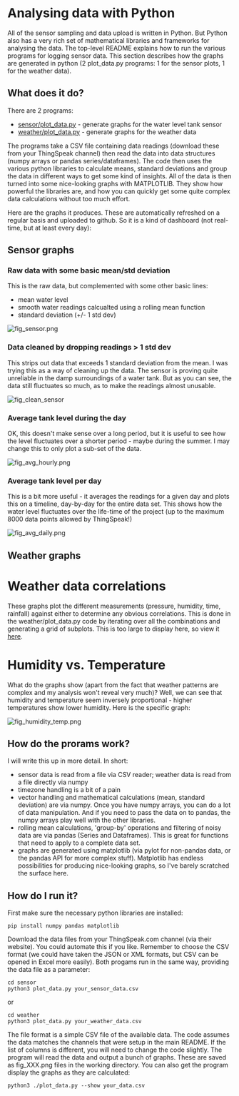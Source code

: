 # Analysing data with Python

All of the sensor sampling and data upload is written in Python. But Python also has a very rich set of mathematical libraries and frameworks for analysing the data. The top-level README explains how to run the various programs for logging sensor data. This section describes how the graphs are generated in python (2 plot_data.py programs: 1 for the sensor plots, 1 for the weather data).

## What does it do?
There are 2 programs:
* [sensor/plot_data.py](sensor/plot_data.py) - generate graphs for the water level tank sensor
* [weather/plot_data.py](weather/plot_data.py) - generate graphs for the weather data

The programs take a CSV file containing data readings (download these from your ThingSpeak channel) then read the data into data structures (numpy arrays or pandas series/dataframes). The code then uses the various python libraries to calculate means, standard deviations and group the data in different ways to get some kind of insights. All of the data is then turned into some nice-looking graphs with MATPLOTLIB. They show how powerful the libraries are, and how you can quickly get some quite complex data calculations without too much effort.

Here are the graphs it produces. These are automatically refreshed on a regular basis and uploaded to github. So it is a kind of dashboard (not real-time, but at least every day):

## Sensor graphs
### Raw data with some basic mean/std deviation
This is the raw data, but complemented with some other basic lines:
* mean water level
* smooth water readings calcualted using a rolling mean function
* standard deviation (+/- 1 std dev)

![fig_sensor.png](sensor/fig_sensor.png)

### Data cleaned by dropping readings > 1 std dev
This strips out data that exceeds 1 standard deviation from the mean. I was trying this as a way of cleaning up the data. The sensor is proving quite unreliable in the damp surroundings of a water tank. But as you can see, the data still fluctuates so much, as to make the readings almost unusable.

![fig_clean_sensor](sensor/fig_clean_sensor.png)

### Average tank level during the day
OK, this doesn't make sense over a long period, but it is useful to see how the level fluctuates over a shorter period - maybe during the summer. I may change this to only plot a sub-set of the data.

![fig_avg_hourly.png](sensor/fig_avg_hourly.png)

### Average tank level per day
This is a bit more useful - it averages the readings for a given day and plots this on a timeline, day-by-day for the entire data set. This shows how the water level fluctuates over the life-time of the project (up to the maximum 8000 data points allowed by ThingSpeak!)

![fig_avg_daily.png](sensor/fig_avg_daily.png)

## Weather graphs
# Weather data correlations
These graphs plot the different measurements (pressure, humidity, time, rainfall) against either to determine any obvious correlations.
This is done in the weather/plot_data.py code by iterating over all the combinations and generating a grid of subplots. This is too large to display here, so view it [here](weather/fig_weather.png).

# Humidity vs. Temperature
What do the graphs show (apart from the fact that weather patterns are complex and my analysis won't reveal very much)? Well, we can see that humidity and temperature seem inversely proportional - higher temperatures show lower humidity. Here is the specific graph:

![fig_humidity_temp.png](weather/fig_humidity_temp.png)

## How do the prorams work?
I will write this up in more detail. In short:
* sensor data is read from a file via CSV reader; weather data is read from a file directly via numpy
* timezone handling is a bit of a pain
* vector handling and mathematical calculations (mean, standard deviation) are via numpy. Once you have numpy arrays, you can do a lot of data manipulation. And if you need to pass the data on to pandas, the numpy arrays play well with the other libraries.
* rolling mean calculations, 'group-by' operations and filtering of noisy data are via pandas (Series and Dataframes). This is great for functions that need to apply to a complete data set.
* graphs are generated using matplotlib (via pylot for non-pandas data, or the pandas API for more complex stuff). Matplotlib has endless possibilities for producing nice-looking graphs, so I've barely scratched the surface here.

## How do I run it?
First make sure the necessary python libraries are installed:
```
pip install numpy pandas matplotlib
```

Download the data files from your ThingSpeak.com channel (via their website). You could automate this if you like. Remember to choose the CSV format (we could have taken the JSON or XML formats, but CSV can be opened in Excel more easily).
Both progams run in the same way, providing the data file as a parameter:
```
cd sensor
python3 plot_data.py your_sensor_data.csv
```
or
```
cd weather
python3 plot_data.py your_weather_data.csv
```

The file format is a simple CSV file of the available data. The code assumes the data matches the channels that were setup in the main README. If the list of columns is different, you will need to change the code slightly. The program will read the data and output a bunch of graphs. These are saved as fig_XXX.png files in the working directory.
You can also get the program display the graphs as they are calculated:

```
python3 ./plot_data.py --show your_data.csv
```
